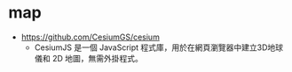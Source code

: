 # map

* https://github.com/CesiumGS/cesium
    * CesiumJS 是一個 JavaScript 程式庫，用於在網頁瀏覽器中建立3D地球儀和 2D 地圖，無需外掛程式。